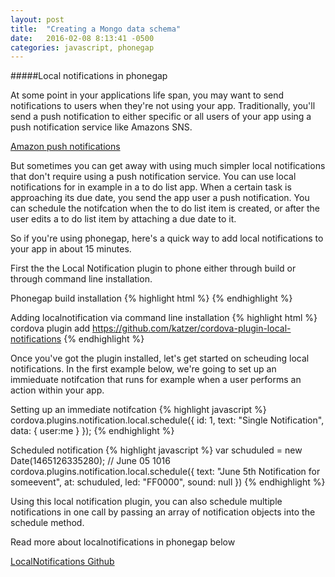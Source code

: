 ```yaml
---
layout: post
title:  "Creating a Mongo data schema"
date:   2016-02-08 8:13:41 -0500
categories: javascript, phonegap
---
```


#####Local notifications in phonegap

At some point in your applications life span, you may want to send notifications to users when they're not using your app. Traditionally, you'll send a push notification to either specific or all users of your app using a push notification service like Amazons SNS. 

[Amazon push notifications](https://aws.amazon.com/sns/)

But sometimes you can get away with using much simpler local notifications that don't require using a push notification service. You can use local notifications for in example in a to do list app. When a certain task is approaching its due date, you send the app user a push notification. You can schedule the notifcation when the to do list item is created, or after the user edits a to do list item by attaching a due date to it.

So if you're using phonegap, here's a quick way to add local notifications to your app in about 15 minutes.

First the the Local Notification plugin to phone either through build or through command line installation.

Phonegap build installation
{% highlight html %}
<plugin name="de.appplant.cordova.plugin.local-notification" spec="0.8.1" source="pgb" />
{% endhighlight %}

Adding localnotification via command line installation
{% highlight html %}
cordova plugin add https://github.com/katzer/cordova-plugin-local-notifications
{% endhighlight %}

Once you've got the plugin installed, let's get started on scheuding local notifications. In the first example below, we're going to set up an immieduate notifcation that runs for example when a user performs an action within your app.

Setting up an immediate notifcation
{% highlight javascript %}
cordova.plugins.notification.local.schedule({
    id: 1,
    text: "Single Notification",
    data: { user:me }
});
{% endhighlight %}

Scheduled notification
{% highlight javascript %}
var schuduled  = new Date(1465126335280); // June 05 1016
cordova.plugins.notification.local.schedule({
    text: "June 5th Notification for someevent",
    at: schuduled,
    led: "FF0000",
    sound: null
})
{% endhighlight %}

Using this local notification plugin, you can also schedule multiple notifications in one call by passing an array of notification objects into the schedule method.

Read more about localnotifications in phonegap below

[LocalNotifications Github](https://github.com/katzer/cordova-plugin-local-notifications/)
